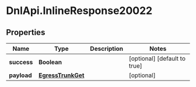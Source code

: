 # DnlApi.InlineResponse20022

## Properties
Name | Type | Description | Notes
------------ | ------------- | ------------- | -------------
**success** | **Boolean** |  | [optional] [default to true]
**payload** | [**EgressTrunkGet**](EgressTrunkGet.md) |  | [optional] 


